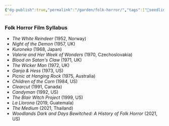 ```yaml
---
{"dg-publish":true,"permalink":"/garden/folk-horror/","tags":["🌱seedling"],"noteIcon":"1","created":"2024-04-07T18:56:46.556-05:00","updated":"2024-04-08T20:32:48.574-05:00"}
---
```


### Folk Horror Film Syllabus
- *The White Reindeer* (1952, Norway)
- *Night of the Demon* (1957, UK)
- *Kuroneko* (1968, Japan)
- *Valerie and Her Week of Wonders* (1970, Czechoslovakia)
- *Blood on Satan's Claw* (1971, UK)
- *The Wicker Man* (1972, UK)
- *Ganja & Hess* (1973, US)
- *Picnic at Hanging Rock* (1975, Australia)
- *Children of the Corn* (1984, US)
- *Clearcut* (1991, Canada)
- *Candyman* (1992, US)
- *The Blair Witch Project* (1999, US)
- *La Llorona* (2019, Guatemala)
- *The Medium* (2021, Thailand)
- *Woodlands Dark and Days Bewitched: A History of Folk Horror* (2021, US)